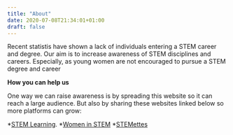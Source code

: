 ```yaml
---
title: "About"
date: 2020-07-08T21:34:01+01:00
draft: false
---
```

Recent statistis have shown a lack of individuals entering a STEM career and degree. Our aim is to increase awareness of STEM disciplines and careers. Especially, as young women are not encouraged to pursue a STEM degree and career

**How you can help us**

One way we can raise awareness is by spreading this website so it can reach a large audience. But also by sharing these websites linked below so more platforms can grow:

*[STEM Learning](https://www.stem.org.uk/).
*[Women in STEM](https://www.womeninstem.co.uk)
*[STEMettes](https://stemettes.org)

